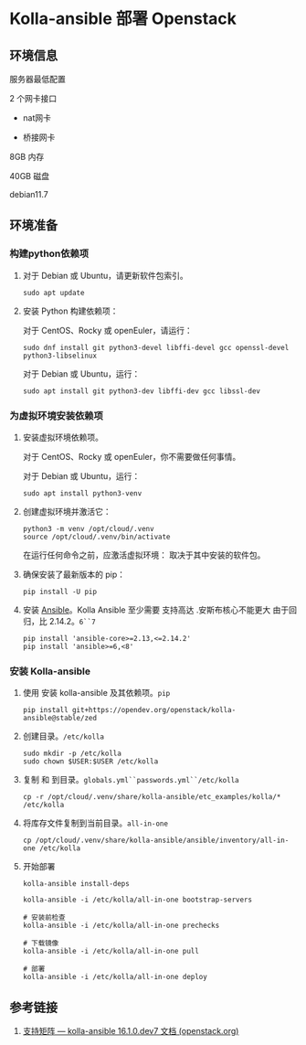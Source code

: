 # Kolla-ansible 部署 Openstack

## 环境信息

服务器最低配置

2 个网卡接口

- nat网卡 

- 桥接网卡

8GB 内存

40GB 磁盘



debian11.7

## 环境准备

### 构建python依赖项

1. 对于 Debian 或 Ubuntu，请更新软件包索引。

   ```
   sudo apt update
   ```

2. 安装 Python 构建依赖项：

   对于 CentOS、Rocky 或 openEuler，请运行：

   ```
   sudo dnf install git python3-devel libffi-devel gcc openssl-devel python3-libselinux
   ```

   对于 Debian 或 Ubuntu，运行：

   ```
   sudo apt install git python3-dev libffi-dev gcc libssl-dev
   ```

### 为虚拟环境安装依赖项

1. 安装虚拟环境依赖项。

   对于 CentOS、Rocky 或 openEuler，你不需要做任何事情。

   对于 Debian 或 Ubuntu，运行：

   ```
   sudo apt install python3-venv
   ```

2. 创建虚拟环境并激活它：

   ```
   python3 -m venv /opt/cloud/.venv
   source /opt/cloud/.venv/bin/activate
   ```

   在运行任何命令之前，应激活虚拟环境： 取决于其中安装的软件包。

3. 确保安装了最新版本的 pip：

   ```
   pip install -U pip
   ```

4. 安装 [Ansible](http://www.ansible.com/)。Kolla Ansible 至少需要 支持高达 .安斯布核心不能更大 由于回归，比 2.14.2。`6``7`

   ```
   pip install 'ansible-core>=2.13,<=2.14.2'
   pip install 'ansible>=6,<8'
   ```

### 安装 Kolla-ansible

1. 使用 安装 kolla-ansible 及其依赖项。`pip`

   ```
   pip install git+https://opendev.org/openstack/kolla-ansible@stable/zed
   ```

2. 创建目录。`/etc/kolla`

   ```
   sudo mkdir -p /etc/kolla
   sudo chown $USER:$USER /etc/kolla
   ```

3. 复制 和 到目录。`globals.yml``passwords.yml``/etc/kolla`

   ```
   cp -r /opt/cloud/.venv/share/kolla-ansible/etc_examples/kolla/* /etc/kolla
   ```

4. 将库存文件复制到当前目录。`all-in-one`

   ```
   cp /opt/cloud/.venv/share/kolla-ansible/ansible/inventory/all-in-one /etc/kolla
   ```

5. 开始部署

   ```shell
   kolla-ansible install-deps
   
   kolla-ansible -i /etc/kolla/all-in-one bootstrap-servers
   
   # 安装前检查
   kolla-ansible -i /etc/kolla/all-in-one prechecks
   
   # 下载镜像
   kolla-ansible -i /etc/kolla/all-in-one pull
   
   # 部署
   kolla-ansible -i /etc/kolla/all-in-one deploy
   ```
   
   



## 参考链接

1. [支持矩阵 — kolla-ansible 16.1.0.dev7 文档 (openstack.org)](https://docs.openstack.org/kolla-ansible/latest/user/support-matrix)

   

